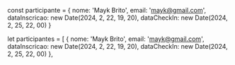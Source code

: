 const participante = {
  nome: 'Mayk Brito',
  email: 'mayk@gmail.com',
  dataInscricao: new Date(2024, 2, 22, 19, 20),
  dataCheckIn: new Date(2024, 2, 25, 22, 00)
}

let participantes = [
  {
  nome: 'Mayk Brito',
  email: 'mayk@gmail.com',
  dataInscricao: new Date(2024, 2, 22, 19, 20),
  dataCheckIn: new Date(2024, 2, 25, 22, 00)
},